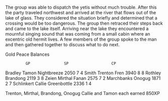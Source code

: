 The group was able to dispatch the yetis without much trouble.  After this the party traveled northwest and arrived at the river that flows out of the lake of glass.  They considered the situation briefly and determined that a crossing would be too dangerous.  The group then retraced their steps back and came to the lake itself.  Arriving near the lake they encountered a mournful singing sound that was coming from a small cabin where an excentric old hermit lives.  A few members of the group spoke to the man and then gathered together to discuss what to do next.

Gold Peace Balances


             GP	              SP	               CP
Bradley	Tamon Nightbreeze	2050
7
4
Smith	Trenton Fren	3940
8
8
Rothley	Brandong	2119
3
8
Zeien	Mirthal Fanan	2575
7
2
Marchbanks	Onogug	1871
2	7
Schlinkert	Callie Greenbottle	2336
1	4





Trenton, Mirthal, Brandong, Onogug Callie and Tamon each earned 850XP
